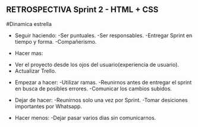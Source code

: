 ## RETROSPECTIVA Sprint 2 - HTML + CSS
 #Dinamica estrella

 * Seguir haciendo:
 -Ser puntuales.
 -Ser responsables.
 -Entregar Sprint en tiempo y forma.
 -Compañerismo.

 * Hacer mas:
 - Ver el proyecto desde los ojos del usuario(experiencia de usuario).
 - Actualizar Trello.

 * Empezar a hacer:
 -Utilizar ramas.
 -Reunirnos antes de entregar el sprint en busca de posibles errores.
 -Comunicar los cambios subidos.

 * Dejar de hacer:
 -Reunirnos solo una vez por Sprint.
 -Tomar desiciones importantes por Whatsapp.

 * Hacer menos:
 -Dejar pasar varios dias sin comunicarnos.